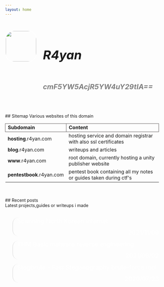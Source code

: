 ```yaml
---
layout: home
---
```

<p style="color: transparent;">z</p>

<div style="display:flex">
<div style="margin-right: 20px;">
<img src="https://avatars.githubusercontent.com/u/45489155?v=4" width="100" height="100" style="border: 2px solid white !important;border-radius: 30px;margin: auto;display: block;">
</div>
<div>
<h5 style="font-size:40px;text-align:left">R4yan</h5>

<!--<h5 style="font-size:23px;text-align:center;color:gray">Developer. InfoSec.</h5>-->

<h5 style="font-size:23px;text-align:center;color:gray">cmF5YW5AcjR5YW4uY29tIA==</h5>
</div>
</div>
<br><br>
## Sitemap
Various websites of this domain

<table>
        <tbody><tr>
            <td style="border: 1px solid #554f4f"><strong>Subdomain</strong></td>
            <td style="border: 1px solid #554f4f"><strong>Content</strong></td>
        </tr>
        <tr>
            <td><strong>hosting</strong>.r4yan.com</td>
            <td>hosting service and domain registrar with also ssl certificates</td>
        </tr>
        <tr>
            <td><strong>blog</strong>.r4yan.com</td>
            <td>writeups and articles</td>
        </tr>
        <tr>
            <td><strong>www</strong>.r4yan.com</td>
            <td>root domain, currently hosting a unity publisher website</td>
        </tr>
        <tr>
            <td><strong>pentestbook</strong>.r4yan.com</td>
            <td>pentest book containing all my notes or guides taken during ctf's</td>
        </tr>
    </tbody></table>
<br><br>
## Recent posts
<br>
Latest projects,guides or writeups i made
<br><br>

<blockquote style="border-radius: 20px;">

<a href="/2021/11/09/scanning-north-korean-internet/" style="text-decoration: none !important;font-size: 20px;color: white;">Scanning North Korean internet<p style="text-align: right;"> 2021/11/09</p></a>

</blockquote>

<blockquote style="border-radius: 20px;">

<a href="/2021/09/02/THM-Basic-malware-reverse-engineering/" style="text-decoration: none !important;font-size: 20px;color: white;">THM Basic malware reverse engineering<p style="text-align: right;">2021/09/02</p></a>    

</blockquote>

<blockquote style="border-radius: 20px;">

<a href="/2020/07/23/stegbrute-fast-steganography-brute-force-tool/" style="text-decoration: none !important;font-size: 20px;color: white;">Stegbrute - Fast Steganography brute-force tool<p style="text-align: right;">2020/07/23</p></a>    

</blockquote>